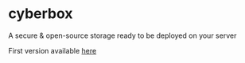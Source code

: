 # cyberbox

A secure & open-source storage ready to be deployed on your server

First version available [here](https://github.com/axbg/cyberbox)
